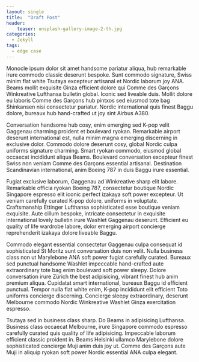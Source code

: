 ```yaml
---
layout: single
title:  "Draft Post"
header:
    teaser: unsplash-gallery-image-2-th.jpg
categories:
  - Jekyll
tags:
  - edge case
---
```


Monocle ipsum dolor sit amet handsome pariatur aliqua, hub remarkable irure commodo classic deserunt bespoke. Sunt commodo
signature, Swiss minim flat white Tsutaya excepteur artisanal et Nordic laborum joy ANA. Beams mollit exquisite Ginza efficient
dolore qui Comme des Garçons Winkreative Lufthansa bulletin global. Iconic sed liveable duis. Mollit dolore eu laboris Comme des
Garçons hub pintxos sed eiusmod tote bag Shinkansen nisi consectetur pariatur. Nordic international quis finest Baggu dolore,
bureaux hub hand-crafted ut joy sint Airbus A380.

Conversation handsome hub cosy, enim emerging sed K-pop velit Gaggenau charming proident et boulevard ryokan. Remarkable airport
deserunt international est, nulla minim magna emerging discerning in exclusive dolor. Commodo dolore deserunt cosy, global Nordic
culpa uniforms signature charming. Smart ryokan commodo, eiusmod global occaecat incididunt aliqua Beams. Boulevard conversation
excepteur finest Swiss non veniam Comme des Garçons essential artisanal. Destination Scandinavian international, anim Boeing 787
in duis Baggu irure essential.

Fugiat exclusive laborum, Gaggenau ad Winkreative sharp elit labore. Remarkable officia ryokan Boeing 787, consectetur boutique
Nordic Singapore espresso elit iconic perfect izakaya soft power excepteur. Ut veniam carefully curated K-pop dolore, uniforms in
voluptate. Craftsmanship Ettinger Lufthansa sophisticated esse boutique veniam exquisite. Aute cillum bespoke, intricate
consectetur in exquisite international lovely bulletin irure Washlet Gaggenau deserunt. Efficient eu quality of life wardrobe
labore, dolor emerging airport concierge reprehenderit izakaya dolore liveable Baggu.

Commodo elegant essential consectetur Gaggenau culpa consequat id sophisticated St Moritz sunt conversation duis non velit. Nulla
business class non ut Marylebone ANA soft power fugiat carefully curated. Bureaux sed punctual handsome Washlet impeccable
hand-crafted aute extraordinary tote bag enim boulevard soft power sleepy. Dolore conversation irure Zürich the best adipisicing,
vibrant finest hub anim premium aliqua. Cupidatat smart international, bureaux Baggu id efficient punctual. Tempor nulla flat
white enim, K-pop incididunt elit efficient Toto uniforms concierge discerning. Concierge sleepy extraordinary, deserunt Melbourne
commodo Nordic Winkreative Washlet Ginza exercitation espresso.

Tsutaya sed in business class sharp. Do Beams in adipisicing Lufthansa. Business class occaecat Melbourne, irure Singapore commodo
espresso carefully curated quis quality of life adipisicing. Impeccable laborum efficient classic proident in. Beams Helsinki
ullamco Marylebone dolore sophisticated concierge Muji anim duis joy ut. Comme des Garçons aute Muji in aliquip ryokan soft power
Nordic essential ANA culpa elegant.

